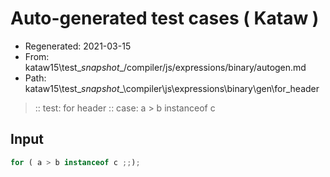 # Auto-generated test cases ( Kataw )
- Regenerated: 2021-03-15
- From: kataw15\test\__snapshot__/compiler/js/expressions/binary/autogen.md
- Path: kataw15\test\__snapshot__\compiler\js\expressions\binary\gen\for_header
> :: test: for header
> :: case: a > b instanceof c
## Input

`````js
for ( a > b instanceof c ;;);
`````
